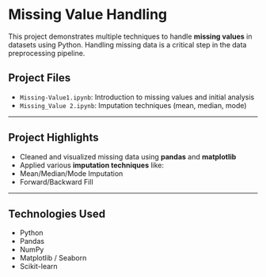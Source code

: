 #  Missing Value Handling

This project demonstrates multiple techniques to handle **missing values** in datasets using Python. Handling missing data is a critical step in the data preprocessing pipeline.

##  Project Files

- `Missing-Value1.ipynb`: Introduction to missing values and initial analysis  
- `Missing_Value 2.ipynb`: Imputation techniques (mean, median, mode)  

---

##  Project Highlights

-  Cleaned and visualized missing data using **pandas** and **matplotlib**
-  Applied various **imputation techniques** like:
  - Mean/Median/Mode Imputation
  - Forward/Backward Fill

---

##  Technologies Used
- Python
- Pandas
- NumPy
- Matplotlib / Seaborn
- Scikit-learn
